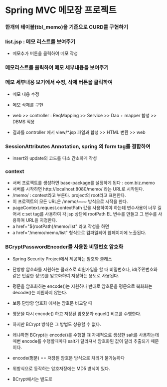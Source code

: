 # Spring MVC 메모장 프로젝트

### 한개의 테이블(tbl_memo)을 기준으로  CURD를 구현하기
### list.jsp : 메모 리스트를 보여주기
* 메모추가 버튼을 클릭하여 메모 작성

### 메모리스트를 클릭하여 메모 세부내용을 보여주기
### 메모 세부내용 보기에서 수정, 삭제 버튼을 클릭하여
* 메모 내용 수정
* 메모 삭제를 구현

* web >> controller : ReqMapping >> Service >> Dao + mapper 합성 >> DBMS 적용
* 결과를 controller 에서 view/*.jsp 파일과 합성 >> HTML 변환 >> web

### SessionAttributes Annotation, spring 의 form tag를 결합하여
* insert와 update의 코드를 다소 간소하게 작성

### context
* 서버 프로젝트를 생성하면 base-package를 설정하게 된다 : com.biz.memo
* 서버를 시작하면 http://localhost:8080/memo/ 라는 URL로 시작된다.
* /memo/ : context라고 부른다. project의 root라고 표현한다.
* 이 프로젝트의 모든 URL은 /memo/~~~ 방식으로 시작을 한다.
* pageContext.request.contextPath 값을 사용하여야 하는데 변수사용이
너무 길어서 c:set tag를 사용하여 각 jsp 상단에 rootPath EL 변수를
만들고 그 변수를 사용하여 URL을 지정한다.
* a href="${rootPath}/memo/list" 라고 작성을 하면
* a href="/memo/memo/list" 형식으로 컴파일되어 웹페이지에 노출된다.

### BCryptPasswordEncoder를 사용한 비밀번호 암호화

* Spring Security Project에서 제공하는 암호화 클래스
* 단방향 암호화를 지원하는 클래스로 회원가입을 할 때 비밀번호나,
id(주민번호와 같은 민감한 정보)를 암호화하여 저장하는 용도로
사용된다.

* 평문을 암호화하는 encode()는 지원하나 반대로 암호문을 평문으로
복화화는 decode()는 지원하지 않는다.

* 보통 단방향 암호화 에서는 암호문 비교할 때
* 평문을 다시 encode() 하고 저장된 암호문과 equel() 비교를
수행한다.
* 하지만 BCrypt 방식은 그 방법도 상용할 수  없다.
* 왜냐하면 BCrypt는 encode()를 수행할 떄 자체적으로 생성한 salt를
사용하는데 매번 encode를 수행할때마다 salt가 달라져서 암호화된
값이 달리 추출되기 때문이다.

* encode(평문) == 저장된 암호문 방식으로 처리가 불가능하다
* 위방식으로 동작하는 암호저장에는 MD5 방식이 있다.
* BCrypt에서는 별도로
